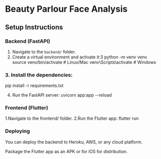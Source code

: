 # Beauty Parlour Face Analysis

## Setup Instructions

### Backend (FastAPI)
1. Navigate to the `backend/` folder.
2. Create a virtual environment and activate it:3
   python -m venv venv
   source venv/bin/activate  # Linux/Mac
   venv\Scripts\activate  # Windows
### 3. Install the dependencies:
pip install -r requirements.txt

4. Run the FastAPI server:
uvicorn app:app --reload
### Frontend (Flutter)
1.Navigate to the frontend/ folder.
2.Run the Flutter app:
flutter run

### Deploying
You can deploy the backend to Heroku, AWS, or any cloud platform.

Package the Flutter app as an APK or for iOS for distribution.

